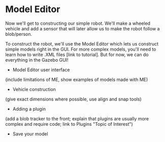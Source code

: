 # Model Editor

Now we'll get to constructing our simple robot. We'll make a wheeled vehicle and add a sensor that will later allow us to make the robot follow a blob/person. 

To construct the robot,  we'll use the Model Editor which lets us construct simple models right in the GUI. For more complex models, you'll need to learn how to write .XML files [link to tutorial]. 
But for now, we can do everything in the Gazebo GUI!


* Model Editor user interface

(include limitations of ME, show examples of models made with ME)

* Vehicle construction

(give exact dimensions where possible, use align and snap tools)

* Adding a plugin

(add a blob tracker to the front; explain that plugins are usually more complex and require code; link to Plugins "Topic of Interest")

* Save your model
